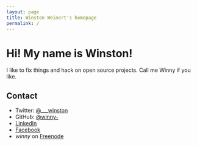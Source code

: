 ```yaml
---
layout: page
title: Winston Weinert's homepage
permalink: /
---
```


# Hi! My name is Winston!

I like to fix things and hack on open source projects. Call me Winny if you like.

## Contact

- Twitter: [@___winston](https://twitter.com/___winston)
- GitHub: [@winny-](https://github.com/winny-)
- [LinkedIn](https://www.linkedin.com/in/winstonweinert)
- [Facebook](https://facebook.com/winston.weinert)
- *winny* on [Freenode](ircs://chat.freenode.net)
